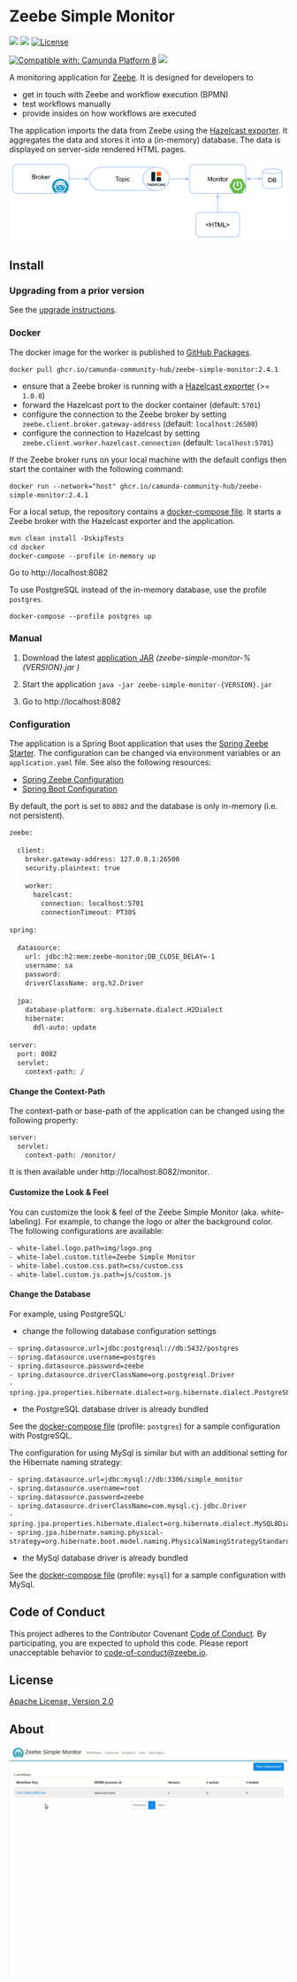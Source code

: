 Zeebe Simple Monitor
=========================

[![](https://img.shields.io/badge/Community%20Extension-An%20open%20source%20community%20maintained%20project-FF4700)](https://github.com/camunda-community-hub/community)
[![](https://img.shields.io/badge/Lifecycle-Stable-brightgreen)](https://github.com/Camunda-Community-Hub/community/blob/main/extension-lifecycle.md#stable-)
[![License](https://img.shields.io/badge/License-Apache%202.0-blue.svg)](https://opensource.org/licenses/Apache-2.0)

[![Compatible with: Camunda Platform 8](https://img.shields.io/badge/Compatible%20with-Camunda%20Platform%208-0072Ce)](https://github.com/camunda-community-hub/community/blob/main/extension-lifecycle.md#compatiblilty)
[![](https://img.shields.io/badge/Maintainer%20Wanted-This%20extension%20is%20in%20search%20of%20a%20Maintainer-ff69b4)](https://github.com/camunda-community-hub/community/blob/main/extension-lifecycle.md)

A monitoring application for [Zeebe](https://zeebe.io). It is designed for developers to

* get in touch with Zeebe and workflow execution (BPMN)
* test workflows manually
* provide insides on how workflows are executed 

The application imports the data from Zeebe using the [Hazelcast exporter](https://github.com/camunda-community-hub/zeebe-hazelcast-exporter). It aggregates the data and stores it into a (in-memory) database. The data is displayed on server-side rendered HTML pages.

![how-it-works](docs/how-it-works.png)

## Install

### Upgrading from a prior version

See the [upgrade instructions](./UPGRADE.md).

### Docker

The docker image for the worker is published to [GitHub Packages](https://github.com/orgs/camunda-community-hub/packages/container/package/zeebe-simple-monitor).

```
docker pull ghcr.io/camunda-community-hub/zeebe-simple-monitor:2.4.1
```

* ensure that a Zeebe broker is running with a [Hazelcast exporter](https://github.com/camunda-community-hub/zeebe-hazelcast-exporter#install) (>= `1.0.0`)  
* forward the Hazelcast port to the docker container (default: `5701`)
* configure the connection to the Zeebe broker by setting `zeebe.client.broker.gateway-address` (default: `localhost:26500`) 
* configure the connection to Hazelcast by setting `zeebe.client.worker.hazelcast.connection` (default: `localhost:5701`) 

If the Zeebe broker runs on your local machine with the default configs then start the container with the following command:  

```
docker run --network="host" ghcr.io/camunda-community-hub/zeebe-simple-monitor:2.4.1
```

For a local setup, the repository contains a [docker-compose file](docker/docker-compose.yml). It starts a Zeebe broker with the Hazelcast exporter and the application. 

```
mvn clean install -DskipTests
cd docker
docker-compose --profile in-memory up
```

Go to http://localhost:8082

To use PostgreSQL instead of the in-memory database, use the profile `postgres`. 

```
docker-compose --profile postgres up
```

### Manual

1. Download the latest [application JAR](https://github.com/zeebe-io/zeebe-simple-monitor/releases) _(zeebe-simple-monitor-%{VERSION}.jar
)_

1. Start the application
	`java -jar zeebe-simple-monitor-{VERSION}.jar`

1. Go to http://localhost:8082

### Configuration

The application is a Spring Boot application that uses the [Spring Zeebe Starter](https://github.com/zeebe-io/spring-zeebe). The configuration can be changed via environment variables or an `application.yaml` file. See also the following resources:
* [Spring Zeebe Configuration](https://github.com/zeebe-io/spring-zeebe#configuring-zeebe-connection)
* [Spring Boot Configuration](https://docs.spring.io/spring-boot/docs/current/reference/html/spring-boot-features.html#boot-features-external-config)

By default, the port is set to `8082` and the database is only in-memory (i.e. not persistent).

```
zeebe:

  client:
    broker.gateway-address: 127.0.0.1:26500
    security.plaintext: true
    
    worker:
      hazelcast:
        connection: localhost:5701
        connectionTimeout: PT30S

spring:

  datasource:
    url: jdbc:h2:mem:zeebe-monitor;DB_CLOSE_DELAY=-1
    username: sa
    password:
    driverClassName: org.h2.Driver

  jpa:
    database-platform: org.hibernate.dialect.H2Dialect
    hibernate:
      ddl-auto: update

server:
  port: 8082
  servlet:
    context-path: /
```

#### Change the Context-Path

The context-path or base-path of the application can be changed using the following property:

``` 
server:
  servlet:
    context-path: /monitor/
```

It is then available under http://localhost:8082/monitor.

#### Customize the Look & Feel

You can customize the look & feel of the Zeebe Simple Monitor (aka. white-labeling). For example, to change the logo or
alter the background color. The following configurations are available:

```
- white-label.logo.path=img/logo.png
- white-label.custom.title=Zeebe Simple Monitor
- white-label.custom.css.path=css/custom.css
- white-label.custom.js.path=js/custom.js
```

#### Change the Database

For example, using PostgreSQL:

* change the following database configuration settings

```
- spring.datasource.url=jdbc:postgresql://db:5432/postgres
- spring.datasource.username=postgres
- spring.datasource.password=zeebe
- spring.datasource.driverClassName=org.postgresql.Driver
- spring.jpa.properties.hibernate.dialect=org.hibernate.dialect.PostgreSQLDialect
```

* the PostgreSQL database driver is already bundled 

See the [docker-compose file](docker/docker-compose.yml) (profile: `postgres`) for a sample configuration with PostgreSQL. 

The configuration for using MySql is similar but with an additional setting for the Hibernate naming strategy:

```
- spring.datasource.url=jdbc:mysql://db:3306/simple_monitor
- spring.datasource.username=root
- spring.datasource.password=zeebe
- spring.datasource.driverClassName=com.mysql.cj.jdbc.Driver
- spring.jpa.properties.hibernate.dialect=org.hibernate.dialect.MySQL8Dialect
- spring.jpa.hibernate.naming.physical-strategy=org.hibernate.boot.model.naming.PhysicalNamingStrategyStandardImpl
```

* the MySql database driver is already bundled

See the [docker-compose file](docker/docker-compose.yml) (profile: `mysql`) for a sample configuration with MySql.

## Code of Conduct

This project adheres to the Contributor Covenant [Code of
Conduct](/CODE_OF_CONDUCT.md). By participating, you are expected to uphold
this code. Please report unacceptable behavior to code-of-conduct@zeebe.io.

## License

[Apache License, Version 2.0](/LICENSE)

## About

![screencast](docs/zeebe-simple-monitor.gif)
